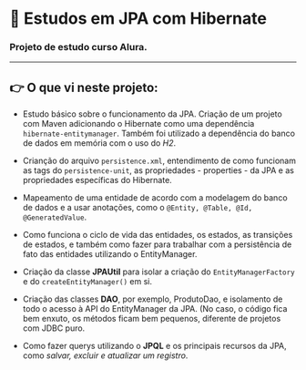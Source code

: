 # :bookmark_tabs: Estudos em JPA com Hibernate

### Projeto de estudo curso Alura.

___

## :point_right: O que vi neste projeto:

* Estudo básico sobre o funcionamento da JPA. Criação de um projeto com Maven adicionando o Hibernate como uma dependência `hibernate-entitymanager`.
Também foi utilizado a dependência do banco de dados em memória com o uso do _H2_.

* Crianção do arquivo `persistence.xml`, entendimento de como funcionam as tags do `persistence-unit`, as propriedades - properties - da JPA e as propriedades específicas do Hibernate. 

* Mapeamento de uma entidade de acordo com a modelagem do banco de dados e a usar anotações, como o `@Entity, @Table, @Id, @GeneratedValue`.

* Como funciona o ciclo de vida das entidades, os estados, as transições de estados, e também como fazer para trabalhar com a persistência de fato das entidades utilizando o EntityManager.

* Criação da classe **JPAUtil** para isolar a criação do `EntityManagerFactory` e do `createEntityManager()` em si.

* Criação das classes **DAO**, por exemplo, ProdutoDao, e isolamento de todo o acesso à API do EntityManager da JPA. (No caso, o código fica bem enxuto, os métodos ficam bem pequenos, diferente de projetos com JDBC puro.

* Como fazer querys utilizando o **JPQL** e os principais recursos da JPA, como _salvar, excluir e atualizar um registro_.

